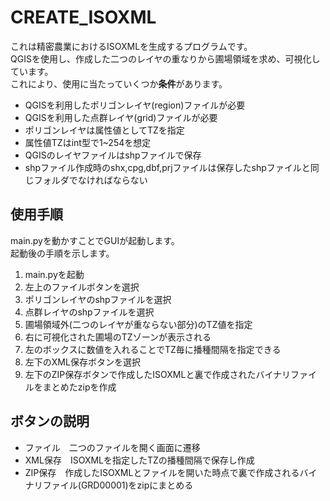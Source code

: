 # CREATE_ISOXML
これは精密農業におけるISOXMLを生成するプログラムです。<br>
QGISを使用し、作成した二つのレイヤの重なりから圃場領域を求め、可視化しています。<br>
これにより、使用に当たっていくつか**条件**があります。<br>
- QGISを利用したポリゴンレイヤ(region)ファイルが必要<br>
- QGISを利用した点群レイヤ(grid)ファイルが必要<br>
- ポリゴンレイヤは属性値としてTZを指定<br>
- 属性値TZはint型で1~254を想定<br>
- QGISのレイヤファイルはshpファイルで保存
- shpファイル作成時のshx,cpg,dbf,prjファイルは保存したshpファイルと同じフォルダでなければならない

## 使用手順
main.pyを動かすことでGUIが起動します。<br>
起動後の手順を示します。<br>

1. main.pyを起動
2. 左上のファイルボタンを選択
3. ポリゴンレイヤのshpファイルを選択
4. 点群レイヤのshpファイルを選択
5. 圃場領域外(二つのレイヤが重ならない部分)のTZ値を指定
6. 右に可視化された圃場のTZゾーンが表示される
7. 左のボックスに数値を入れることでTZ毎に播種間隔を指定できる
8. 左下のXML保存ボタンを選択
9. 左下のZIP保存ボタンで作成したISOXMLと裏で作成されたバイナリファイルをまとめたzipを作成

## ボタンの説明
- ファイル　二つのファイルを開く画面に遷移
- XML保存　ISOXMLを指定したTZの播種間隔で保存し作成
- ZIP保存　作成したISOXMLとファイルを開いた時点で裏で作成されるバイナリファイル(GRD00001)をzipにまとめる
